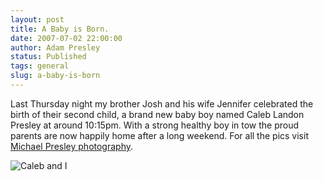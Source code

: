 ```yaml
---
layout: post
title: A Baby is Born.
date: 2007-07-02 22:00:00
author: Adam Presley
status: Published
tags: general
slug: a-baby-is-born
---
```


Last Thursday night my brother Josh and his wife Jennifer celebrated the
birth of their second child, a brand new baby boy named Caleb Landon
Presley at around 10:15pm. With a strong healthy boy in tow the proud
parents are now happily home after a long weekend. For all the pics
visit [Michael Presley photography](http://www.michaelpresley.com/photos/caleb/).

![Caleb and I](http://s3.amazonaws.com/www.adampresley.com/posts/meandcaleb.jpg)
